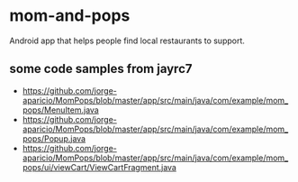# mom-and-pops
Android app that helps people find local restaurants to support.

## some code samples from jayrc7
- https://github.com/jorge-aparicio/MomPops/blob/master/app/src/main/java/com/example/mom_pops/MenuItem.java
- https://github.com/jorge-aparicio/MomPops/blob/master/app/src/main/java/com/example/mom_pops/Popup.java
- https://github.com/jorge-aparicio/MomPops/blob/master/app/src/main/java/com/example/mom_pops/ui/viewCart/ViewCartFragment.java
